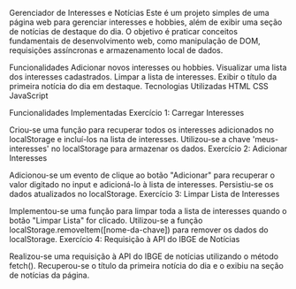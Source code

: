 Gerenciador de Interesses e Notícias
Este é um projeto simples de uma página web para gerenciar interesses e hobbies, além de exibir uma seção de notícias de destaque do dia. O objetivo é praticar conceitos fundamentais de desenvolvimento web, como manipulação de DOM, requisições assíncronas e armazenamento local de dados.

Funcionalidades
Adicionar novos interesses ou hobbies.
Visualizar uma lista dos interesses cadastrados.
Limpar a lista de interesses.
Exibir o título da primeira notícia do dia em destaque.
Tecnologias Utilizadas
HTML
CSS
JavaScript

Funcionalidades Implementadas
Exercício 1: Carregar Interesses

Criou-se uma função para recuperar todos os interesses adicionados no localStorage e incluí-los na lista de interesses.
Utilizou-se a chave 'meus-interesses' no localStorage para armazenar os dados.
Exercício 2: Adicionar Interesses

Adicionou-se um evento de clique ao botão "Adicionar" para recuperar o valor digitado no input e adicioná-lo à lista de interesses.
Persistiu-se os dados atualizados no localStorage.
Exercício 3: Limpar Lista de Interesses

Implementou-se uma função para limpar toda a lista de interesses quando o botão "Limpar Lista" for clicado.
Utilizou-se a função localStorage.removeItem([nome-da-chave]) para remover os dados do localStorage.
Exercício 4: Requisição à API do IBGE de Notícias

Realizou-se uma requisição à API do IBGE de notícias utilizando o método fetch().
Recuperou-se o título da primeira notícia do dia e o exibiu na seção de notícias da página.
